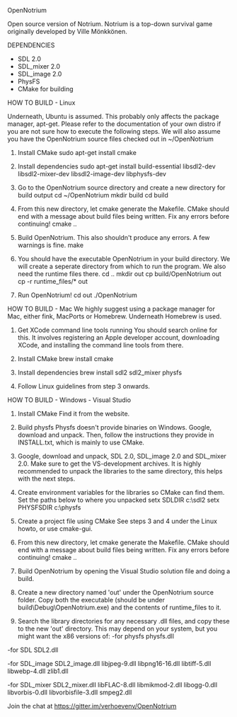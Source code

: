 OpenNotrium

Open source version of Notrium.
Notrium is a top-down survival game originally developed by Ville Mönkkönen.


DEPENDENCIES

* SDL 2.0
* SDL_mixer 2.0
* SDL_image 2.0
* PhysFS
* CMake for building


HOW TO BUILD - Linux

Underneath, Ubuntu is assumed. This probably only affects the package manager, apt-get. Please refer to the documentation of your own distro if you are not sure how to execute the following steps.
We will also assume you have the OpenNotrium source files checked out in ~/OpenNotrium

1. Install CMake
  sudo apt-get install cmake

2. Install dependencies
  sudo apt-get install build-essential libsdl2-dev libsdl2-mixer-dev libsdl2-image-dev libphysfs-dev

3. Go to the OpenNotrium source directory and create a new directory for build output
  cd ~/OpenNotrium
  mkdir build
  cd build

4. From this new directory, let cmake generate the Makefile. CMake should end with a message about build files being written. Fix any errors before continuing!
  cmake ..

5. Build OpenNotrium. This also shouldn't produce any errors. A few warnings is fine.
  make

6. You should have the executable OpenNotrium in your build directory. We will create a seperate directory from which to run the program. We also need the runtime files there.
  cd ..
  mkdir out
  cp build/OpenNotrium out
  cp -r runtime_files/* out

7. Run OpenNotrium!
  cd out
  ./OpenNotrium

HOW TO BUILD - Mac
We highly suggest using a package manager for Mac, either fink, MacPorts or Homebrew. Underneath Homebrew is used.

1. Get XCode command line tools running
You should search online for this. It involves registering an Apple developer account, downloading XCode, and installing the command line tools from there.

2. Install CMake
brew install cmake

3. Install dependencies
brew install sdl2 sdl2_mixer physfs

4. Follow Linux guidelines from step 3 onwards.

HOW TO BUILD - Windows - Visual Studio

1. Install CMake
Find it from the website.

2. Build physfs
Physfs doesn't provide binaries on Windows. Google, download and unpack. Then, follow the instructions they provide in INSTALL.txt, which is mainly to use CMake.

3. Google, download and unpack, SDL 2.0, SDL_image 2.0 and SDL_mixer 2.0. Make sure to get the VS-development archives. It is highly recommended to unpack the libraries to the same directory, this helps with the next steps.

4. Create environment variables for the libraries so CMake can find them. Set the paths below to where you unpacked
setx SDLDIR c:\sdl2
setx PHYSFSDIR c:\physfs

3. Create a project file using CMake
See steps 3 and 4 under the Linux howto, or use cmake-gui.

4. From this new directory, let cmake generate the Makefile. CMake should end with a message about build files being written. Fix any errors before continuing!
  cmake ..

5. Build OpenNotrium by opening the Visual Studio solution file and doing a build.

6. Create a new directory named 'out' under the OpenNotrium source folder. Copy both the executable (should be under build\Debug\OpenNotrium.exe) and the contents of runtime_files to it.

7. Search the library directories for any necessary .dll files, and copy these to the new 'out' directory. This may depend on your system, but you might want the x86 versions of:
-for physfs
physfs.dll

-for SDL
SDL2.dll

-for SDL_image
SDL2_image.dll
libjpeg-9.dll
libpng16-16.dll
libtiff-5.dll
libwebp-4.dll
zlib1.dll

-for SDL_mixer
SDL2_mixer.dll
libFLAC-8.dll
libmikmod-2.dll
libogg-0.dll
libvorbis-0.dll
libvorbisfile-3.dll
smpeg2.dll

Join the chat at https://gitter.im/verhoevenv/OpenNotrium
